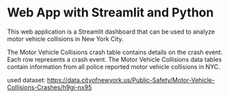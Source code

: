 # Web App with Streamlit and Python
This web application is a Streamlit dashboard that can be used to analyze motor vehicle collisions in New York City.

The Motor Vehicle Collisions crash table contains details on the crash event. Each row represents a crash event. The Motor Vehicle Collisions data tables contain information from all police reported motor vehicle collisions in NYC.

used dataset:
https://data.cityofnewyork.us/Public-Safety/Motor-Vehicle-Collisions-Crashes/h9gi-nx95
